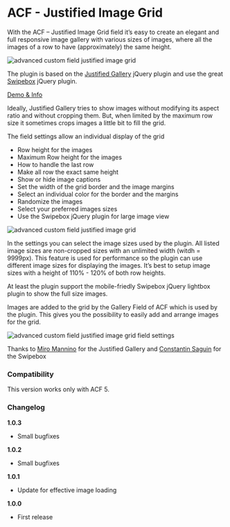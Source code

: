 ACF - Justified Image Grid
==========================

With the ACF – Justified Image Grid field it’s easy to create an elegant and full responsive image gallery with various sizes of images, where all the images of a row to have (approximately) the same height.

![advanced custom field justified image grid](http://www.dreihochzwo.de/download/acf_justified_image_grid.jpg)

The plugin is based on the <a href="http://miromannino.github.io/Justified-Gallery/" title="Justified Gallery Homepage" target="_blank">Justified Gallery</a> jQuery plugin and use the great <a href="http://brutaldesign.github.io/swipebox/" title="Swipebox Homepage" target="_blank">Swipebox</a> jQuery plugin.

<a href="http://www.dreihochzwo.de/wordpress-plugins/advanced-custom-fields-addon-justified-image-grid/" title="Demo &amp; Info" target="_blank">Demo &amp; Info</a>

Ideally, Justified Gallery tries to show images without modifying its aspect ratio and without cropping them. But, when limited by the maximum row size it sometimes crops images a little bit to fill the grid.

The field settings allow an individual display of the grid

* Row height for the images
* Maximum Row height for the images
* How to handle the last row
* Make all row the exact same height
* Show or hide image captions
* Set the width of the grid border and the image margins
* Select an individual color for the border and the margins
* Randomize the images
* Select your preferred images sizes
* Use the Swipebox jQuery plugin for large image view

![advanced custom field justified image grid](http://www.dreihochzwo.de/download/acf_justified_image_grid_settings.jpg)

In the settings you can select the image sizes used by the plugin. All listed image sizes are non-cropped sizes with an unlimited width (witdh = 9999px). This feature is used for performance so the plugin can use different image sizes for displaying the images. It’s best to setup image sizes with a height of 110% - 120% of both row heights.

At least the plugin support the mobile-friedly Swipebox jQuery lightbox plugin to show the full size images.

Images are added to the grid by the Gallery Field of ACF which is used by the plugin. This gives you the possibility to easily add and arrange images for the grid.

![advanced custom field justified image grid field settings](http://www.dreihochzwo.de/download/acf-justified-image-grid-gallery-field.jpg)

Thanks to
<a href="http://miromannino.github.io/Justified-Gallery/" title="Justified Gallery Homepage" target="_blank">Miro Mannino</a> for the Justified Gallery and <a href="http://brutaldesign.github.io/swipebox/" title="Swipebox Homepage" target="_blank">Constantin Saguin</a> for the Swipebox


### Compatibility

This version works only with ACF 5.


### Changelog
**1.0.3**
* Small bugfixes

**1.0.2**
* Small bugfixes

**1.0.1**
* Update for effective image loading 

**1.0.0**
* First release